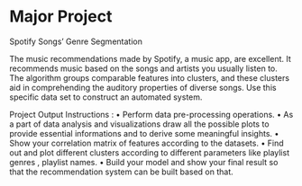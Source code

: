 # Major Project
Spotify Songs’ Genre Segmentation

The music recommendations made by Spotify, a music app, are excellent. It recommends music based on the songs and artists you usually listen to. The algorithm groups comparable features into clusters, and these clusters aid in comprehending the auditory properties of diverse songs. Use this specific data set to construct an automated system.

Project Output Instructions : • Perform data pre-processing operations. • As a part of data analysis and visualizations draw all the possible plots to provide essential informations and to derive some meaningful insights. • Show your correlation matrix of features according to the datasets. • Find out and plot different clusters according to different parameters like playlist genres , playlist names. • Build your model and show your final result so that the recommendation system can be built based on that.
